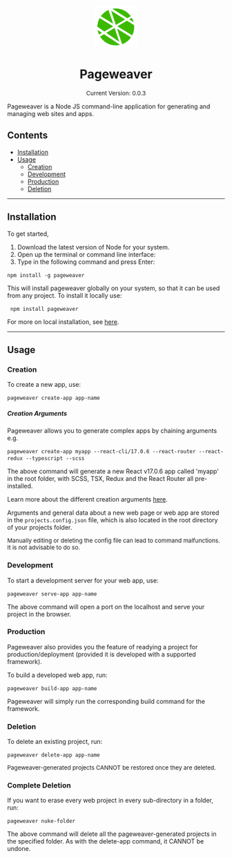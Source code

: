 <p align='center' width='100%'>
 <img src='logo.png' height='100px'></img>
</p>

 <h1 align='center'>Pageweaver</h1>

 <p align='center' style='font-size: 10pt'> Current Version: 0.0.3 </p> 
  
 Pageweaver is a Node JS command-line application for generating and managing web sites and apps.

## Contents

- [Installation](#Installation)
- [Usage](#Usage)
  - [Creation](#Creation)
  - [Development](#Development)
  - [Production](#Production)
  - [Deletion](#Deletion)

---

## Installation

To get started,

1.  Download the latest version of Node for your system.
2.  Open up the terminal or command line interface:
3.  Type in the following command and press Enter:

```console
npm install -g pageweaver
```

This will install pageweaver globally on your system, so that it can be used from any project. To install it locally use:

```console
 npm install pageweaver
```

For more on local installation, see [here](LOCAL_USE.md).

---

## Usage

### Creation

To create a new app, use:

```console
pageweaver create-app app-name
```

##### Creation Arguments

Pageweaver allows you to generate complex apps by chaining arguments e.g.

```console
pageweaver create-app myapp --react-cli/17.0.6 --react-router --react-redux --typescript --scss
```

The above command will generate a new React v17.0.6 app called 'myapp' in the root folder, with SCSS, TSX, Redux and the React Router all pre-installed.

Learn more about the different creation arguments [here](CREATION.md).

Arguments and general data about a new web page or web app are stored in the `projects.config.json` file, which is also located in the root directory of your projects folder.

 <p style='font-size:10pt'> Manually editing or deleting the config file can lead to command malfunctions. It is not advisable to do so. </p>

### Development

To start a development server for your web app, use:

```console
pageweaver serve-app app-name
```

The above command will open a port on the localhost and serve your project in the browser.

### Production

Pageweaver also provides you the feature of readying a project for production/deployment (provided it is developed with a supported framework).

To build a developed web app, run:

```console
pageweaver build-app app-name
```

Pageweaver will simply run the corresponding build command for the framework.

### Deletion

To delete an existing project, run:

```console
pageweaver delete-app app-name
```

<p style='font-size:10pt'>Pageweaver-generated projects CANNOT be restored once they are deleted.</p>

### Complete Deletion

If you want to erase every web project in every sub-directory in a folder, run:

```console
pageweaver nuke-folder
```

The above command will delete all the pageweaver-generated projects in the specified folder. As with the delete-app command, it CANNOT be undone.
